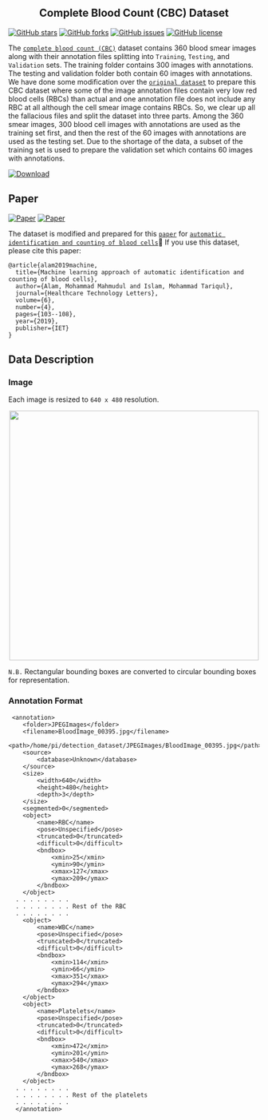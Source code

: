 <h2 align="center">Complete Blood Count (CBC) Dataset</h2>

[![GitHub stars](https://img.shields.io/github/stars/MahmudulAlam/Complete-Blood-Cell-Count-Dataset)](https://github.com/MahmudulAlam/Complete-Blood-Cell-Count-Dataset/stargazers)
[![GitHub forks](https://img.shields.io/github/forks/MahmudulAlam/Complete-Blood-Cell-Count-Dataset)](https://github.com/MahmudulAlam/Complete-Blood-Cell-Count-Dataset/network)
[![GitHub issues](https://img.shields.io/github/issues/MahmudulAlam/Complete-Blood-Cell-Count-Dataset)](https://github.com/MahmudulAlam/Complete-Blood-Cell-Count-Dataset/issues)
[![GitHub license](https://img.shields.io/github/license/MahmudulAlam/Complete-Blood-Cell-Count-Dataset)](https://github.com/MahmudulAlam/Complete-Blood-Cell-Count-Dataset/blob/master/LICENSE)

The [```complete blood count (CBC)```](https://mahmudulalam.github.io/Complete-Blood-Cell-Count-Dataset/) dataset contains 360 blood smear images along with their annotation files splitting into ```Training```, ```Testing```, and ```Validation``` sets. The training folder contains 300 images with annotations. The testing and validation folder both contain 60 images with annotations. We have done some modification over the [```original dataset```](https://github.com/Shenggan/BCCD_Dataset/tree/master/BCCD) to prepare this CBC dataset where some of the image annotation files contain very low red blood cells (RBCs) than actual and one annotation file does not include any RBC at all although the cell smear image contains RBCs. So, we clear up all the fallacious files and split the dataset into three parts. Among the 360 smear images, 300 blood cell images with annotations are used as the training set first, and then the rest of the 60 images with annotations are used as the testing set. Due to the shortage of the data, a subset of the training set is used to prepare the validation set which contains 60 images with annotations.

[![Download](https://img.shields.io/badge/download-dataset-f20a0a.svg?longCache=true&style=flat)](https://github.com/MahmudulAlam/Complete-Blood-Cell-Count-Dataset/archive/master.zip)

## Paper 
[![Paper](https://img.shields.io/badge/paper-IETDigiLib-830ceb.svg?longCache=true&style=flat)](http://ietdl.org/t/kmgztb) [![Paper](https://img.shields.io/badge/paper-Wiley-282829.svg?longCache=true&style=flat)](https://ietresearch.onlinelibrary.wiley.com/doi/10.1049/htl.2018.5098)

The dataset is modified and prepared for this [```paper```](https://ietresearch.onlinelibrary.wiley.com/doi/10.1049/htl.2018.5098) for [```automatic identification and counting of blood cells```]( https://github.com/MahmudulAlam/Automatic-Identification-and-Counting-of-Blood-Cells):link: If you use this dataset, please cite this paper: 

```
@article{alam2019machine,
  title={Machine learning approach of automatic identification and counting of blood cells},
  author={Alam, Mohammad Mahmudul and Islam, Mohammad Tariqul},
  journal={Healthcare Technology Letters},
  volume={6},
  number={4},
  pages={103--108},
  year={2019},
  publisher={IET}
}
```

## Data Description

### Image 
Each image is resized to ```640 x 480``` resolution. 
<p align="center">
  <img src="https://user-images.githubusercontent.com/37298971/46539603-c77ab900-c8d8-11e8-9e48-e6c054f8af3b.jpg" width="500">
</p>

`N.B.` Rectangular bounding boxes are converted to circular bounding boxes for representation.

### Annotation Format

```
 <annotation>
	<folder>JPEGImages</folder>
	<filename>BloodImage_00395.jpg</filename>
	<path>/home/pi/detection_dataset/JPEGImages/BloodImage_00395.jpg</path>
	<source>
		<database>Unknown</database>
	</source>
	<size>
		<width>640</width>
		<height>480</height>
		<depth>3</depth>
	</size>
	<segmented>0</segmented>
	<object>
		<name>RBC</name>
		<pose>Unspecified</pose>
		<truncated>0</truncated>
		<difficult>0</difficult>
		<bndbox>
			<xmin>25</xmin>
			<ymin>90</ymin>
			<xmax>127</xmax>
			<ymax>209</ymax>
		</bndbox>
	</object>
  . . . . . . . . 
  . . . . . . . . Rest of the RBC
  . . . . . . . . 
 	<object>
		<name>WBC</name>
		<pose>Unspecified</pose>
		<truncated>0</truncated>
		<difficult>0</difficult>
		<bndbox>
			<xmin>114</xmin>
			<ymin>66</ymin>
			<xmax>351</xmax>
			<ymax>294</ymax>
		</bndbox>
	</object>
	<object>
		<name>Platelets</name>
		<pose>Unspecified</pose>
		<truncated>0</truncated>
		<difficult>0</difficult>
		<bndbox>
			<xmin>472</xmin>
			<ymin>201</ymin>
			<xmax>540</xmax>
			<ymax>268</ymax>
		</bndbox>
	</object>
  . . . . . . . . 
  . . . . . . . . Rest of the platelets
  . . . . . . . . 
  </annotation>
```

[1]: http://ietdl.org/t/kmgztb
